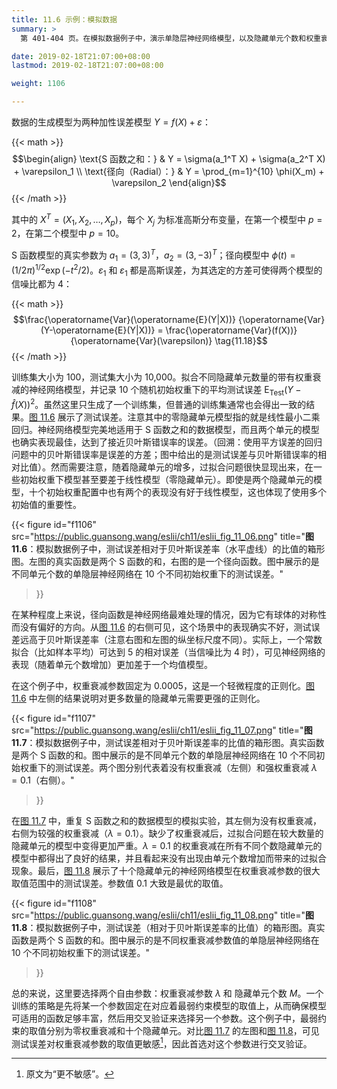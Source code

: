 ```yaml
---
title: 11.6 示例：模拟数据
summary: >
  第 401-404 页。在模拟数据例子中，演示单隐层神经网络模型，以及隐藏单元个数和权重衰减参数对模型效果的影响。

date: 2019-02-18T21:07:00+08:00
lastmod: 2019-02-18T21:07:00+08:00

weight: 1106

---
```


数据的生成模型为两种加性误差模型 $Y=f(X)+\varepsilon$：

{{< math >}}
$$\begin{align}
\text{S 函数之和：} & Y = \sigma(a_1^T X) + \sigma(a_2^T X) + \varepsilon_1 \\
\text{径向（Radial）：} & Y = \prod_{m=1}^{10} \phi(X_m) + \varepsilon_2
\end{align}$$
{{< /math >}}

其中的 $X^T=(X_1,X_2,\dots,X_p)$，每个 $X_j$ 为标准高斯分布变量，在第一个模型中 $p=2$，在第二个模型中 $p=10$。

S 函数模型的真实参数为 $a_1=(3,3)^T$，$a_2=(3,-3)^T$；径向模型中 $\phi(t)=(1/2\pi)^{1/2}\exp(-t^2/2)$。$\varepsilon_1$ 和 $\varepsilon_1$ 都是高斯误差，为其选定的方差可使得两个模型的信噪比都为 4：

{{< math >}}
$$\frac{\operatorname{Var}(\operatorname{E}(Y|X))}
       {\operatorname{Var}(Y-\operatorname{E}(Y|X))} =
  \frac{\operatorname{Var}(f(X))}
       {\operatorname{Var}(\varepsilon)} \tag{11.18}$$
{{< /math >}}

训练集大小为 100，测试集大小为 10,000。拟合不同隐藏单元数量的带有权重衰减的神经网络模型，并记录 10 个随机初始权重下的平均测试误差 $\operatorname{E}_\text{Test}(Y-\hat{f}(X))^2$。虽然这里只生成了一个训练集，但普通的训练集通常也会得出一致的结果。[图 11.6](#figure-f1106) 展示了测试误差。注意其中的零隐藏单元模型指的就是线性最小二乘回归。神经网络模型完美地适用于 S 函数之和的数据模型，而且两个单元的模型也确实表现最佳，达到了接近贝叶斯错误率的误差。（回溯：使用平方误差的回归问题中的贝叶斯错误率是误差的方差；图中给出的是测试误差与贝叶斯错误率的相对比值）。然而需要注意，随着隐藏单元的增多，过拟合问题很快显现出来，在一些初始权重下模型甚至要差于线性模型（零隐藏单元）。即使是两个隐藏单元的模型，十个初始权重配置中也有两个的表现没有好于线性模型，这也体现了使用多个初始值的重要性。

{{< figure
  id="f1106"
  src="https://public.guansong.wang/eslii/ch11/eslii_fig_11_06.png"
  title="**图 11.6**：模拟数据例子中，测试误差相对于贝叶斯误差率（水平虚线）的比值的箱形图。左图的真实函数是两个 S 函数的和，右图的是一个径向函数。图中展示的是不同单元个数的单隐层神经网络在 10 个不同初始权重下的测试误差。"
>}}

在某种程度上来说，径向函数是神经网络最难处理的情况，因为它有球体的对称性而没有偏好的方向。从[图 11.6](#figure-f1106) 的右侧可见，这个场景中的表现确实不好，测试误差远高于贝叶斯误差率（注意右图和左图的纵坐标尺度不同）。实际上，一个常数拟合（比如样本平均）可达到 5 的相对误差（当信噪比为 4 时），可见神经网络的表现（随着单元个数增加）更加差于一个均值模型。

在这个例子中，权重衰减参数固定为 0.0005，这是一个轻微程度的正则化。[图 11.6](#figure-f1106) 中左侧的结果说明对更多数量的隐藏单元需要更强的正则化。

{{< figure
  id="f1107"
  src="https://public.guansong.wang/eslii/ch11/eslii_fig_11_07.png"
  title="**图 11.7**：模拟数据例子中，测试误差相对于贝叶斯误差率的比值的箱形图。真实函数是两个 S 函数的和。图中展示的是不同单元个数的单隐层神经网络在 10 个不同初始权重下的测试误差。两个图分别代表着没有权重衰减（左侧）和强权重衰减 $\lambda=0.1$（右侧）。"
>}}

在[图 11.7](#figure-f1107) 中，重复 S 函数之和的数据模型的模拟实验，其左侧为没有权重衰减，右侧为较强的权重衰减（$\lambda=0.1$）。缺少了权重衰减后，过拟合问题在较大数量的隐藏单元的模型中变得更加严重。$\lambda=0.1$ 的权重衰减在所有不同个数隐藏单元的模型中都得出了良好的结果，并且看起来没有出现由单元个数增加而带来的过拟合现象。最后，[图 11.8](#figure-f1108) 展示了十个隐藏单元的神经网络模型在权重衰减参数的很大取值范围中的测试误差。参数值 $0.1$ 大致是最优的取值。

{{< figure
  id="f1108"
  src="https://public.guansong.wang/eslii/ch11/eslii_fig_11_08.png"
  title="**图 11.8**：模拟数据例子中，测试误差（相对于贝叶斯误差率的比值）的箱形图。真实函数是两个 S 函数的和。图中展示的是不同权重衰减参数值的单隐层神经网络在 10 个不同初始权重下的测试误差。"
>}}

总的来说，这里要选择两个自由参数：权重衰减参数 $\lambda$ 和 隐藏单元个数 $M$。一个训练的策略是先将某一个参数固定在对应着最弱约束模型的取值上，从而确保模型可适用的函数足够丰富，然后用交叉验证来选择另一个参数。这个例子中，最弱约束的取值分别为零权重衰减和十个隐藏单元。对比[图 11.7](#figure-f1107) 的左图和[图 11.8](#figure-f1108)，可见测试误差对权重衰减参数的取值更敏感[^1]，因此首选对这个参数进行交叉验证。

[^1]: 原文为“更不敏感”。